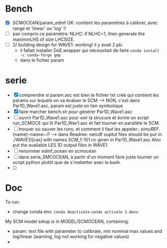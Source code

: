 # Bench
- [X] SCMOCEAN/param_edmf OK: contient les paramètres à calibrer, avec range et 'linear' ou 'log' !! 
- [ ] pas compris ce paramètre: NLHC: if NLHC=1, then generate the maximinLHS of size LHCSIZE.
- [ ] 2/ building design for WAVE1: working! il y avait 2 pb:
  - il fallait installer DoE.wrapper qui nécessitait de faire `conda install -c conda-forge gmp`
  - dans le fichier param
  



# serie

- [X] comprendre si param.asc est bien le fichier txt créé qui contient les params sur lequels on va évaluer le SCM --> NON, c'est dans Par1D_Wave1.asc, param est juste un lien symbolique
- [X] faire marcher bench.sh pour générer Par1D_Wave1.asc
- [ ] ouvrir Par1D_Wave1.asc pour voir la strucure et écrire un script run_SCMOCE qui lit Par1D_Wav1.asc et fait tourner en parallèle le SCM. 
- [ ] trouver où sauver les runs, et comment il faut les appeler.: ${simuREF}.${name}-${nwave}-$i?
  --> dans Readme:    netcdf ouptut files should be put in
   ./WAVE1/[cas] 
   with names SCM_1-101.nc given in Par1D_Wave1.asc
   Also put the available LES 1D output files in WAVE1
- [ ] renommer edmf_ocean en scmocean
- [ ] dans serie_SMCOCEAN, à partir d'un moment faire juste tourner un script python plutôt que de s'mebetter avec le bash.
- [ ] 

# Doc
To run:
- change conda env: 
  `conda deactivate`
  `conda activate 3.8env`

My SCM model setup is in MODEL/SCMOCEAN, containing:
- param: text file with parameter to calibrate, min nominal max values and log/linear (warning, log not working for negative values)
- 
